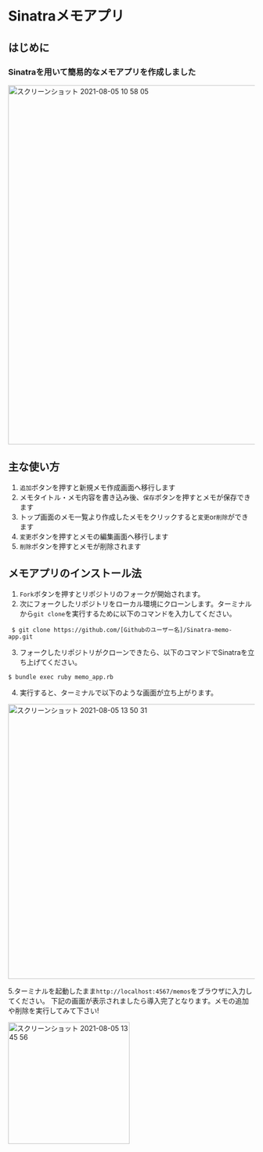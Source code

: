 # Sinatraメモアプリ

## はじめに
### Sinatraを用いて簡易的なメモアプリを作成しました
<img width="732" alt="スクリーンショット 2021-08-05 10 58 05" src="https://user-images.githubusercontent.com/80372144/128279002-d5693df4-8531-4da7-a2ac-af9a4f46bc29.png">


## 主な使い方
1. `追加`ボタンを押すと新規メモ作成画面へ移行します
2. メモタイトル・メモ内容を書き込み後、`保存`ボタンを押すとメモが保存できます
3. トップ画面のメモ一覧より作成したメモをクリックすると`変更`or`削除`ができます
4. `変更`ボタンを押すとメモの編集画面へ移行します
5. `削除`ボタンを押すとメモが削除されます


## メモアプリのインストール法

1. `Fork`ボタンを押すとリポジトリのフォークが開始されます。
2. 次にフォークしたリポジトリをローカル環境にクローンします。ターミナルから`git clone`を実行するために以下のコマンドを入力してください。
 
 ```
  $ git clone https://github.com/[Githubのユーザー名]/Sinatra-memo-app.git
  ```
 3. フォークしたリポジトリがクローンできたら、以下のコマンドでSinatraを立ち上げてください。

```
$ bundle exec ruby memo_app.rb 
```
4. 実行すると、ターミナルで以下のような画面が立ち上がります。
<img width="560" alt="スクリーンショット 2021-08-05 13 50 31" src="https://user-images.githubusercontent.com/80372144/128292878-e04a9b0c-f90c-486a-9df8-2e8a5eae3aac.png">

5.ターミナルを起動したまま`http://localhost:4567/memos`をブラウザに入力してください。
下記の画面が表示されましたら導入完了となります。メモの追加や削除を実行してみて下さい!

<img width="248" alt="スクリーンショット 2021-08-05 13 45 56" src="https://user-images.githubusercontent.com/80372144/128293131-182cfe35-e657-4813-98b6-c145ef804a81.png">

